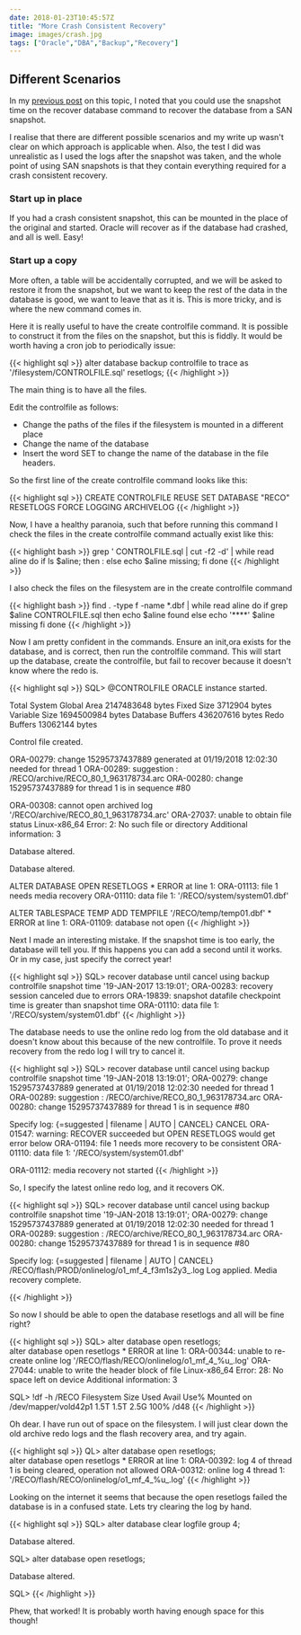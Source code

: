 ```yaml
---
date: 2018-01-23T10:45:57Z
title: "More Crash Consistent Recovery"
image: images/crash.jpg
tags: ["Oracle","DBA","Backup","Recovery"]
---
```


Different Scenarios
---

In my [previous post](../crashconsistentrecovery/) on this topic, I noted that you could use the snapshot time
on the recover database command to recover the database from a SAN snapshot.

I realise that there are different possible scenarios and my write up wasn't clear
on which approach is applicable when. Also, the test I did was unrealistic as I 
used the logs after the snapshot was taken, and the whole point of using 
SAN snapshots is that they contain everything required for a crash consistent
recovery.

### Start up in place ###

If you had a crash consistent snapshot, this can be mounted in the place of the
original and started. Oracle will recover as if the database had crashed, and
all is well. Easy!

### Start up a copy ###

More often, a table will be accidentally corrupted, and we will be asked to
restore it from the snapshot, but we want to keep the rest of the data in the
database is good, we want to leave that as it is. This is more tricky, and is
where the new command comes in.

Here it is really useful to have the create controlfile command. It is possible
to construct it from the files on the snapshot, but this is fiddly. It would 
be worth having a cron job to periodically issue:

{{< highlight sql >}}
alter database backup controlfile to trace as '/filesystem/CONTROLFILE.sql' resetlogs;
{{< /highlight >}}

The main thing is to have all the files.

Edit the controlfile as follows:

* Change the paths of the files if the filesystem is mounted in a different place
* Change the name of the database
* Insert the word SET to change the name of the database in the file headers.

So the first line of the create controlfile command looks like this:

{{< highlight sql >}}
CREATE CONTROLFILE REUSE SET DATABASE "RECO" RESETLOGS FORCE LOGGING ARCHIVELOG
{{< /highlight >}}

Now, I have a healthy paranoia, such that before running this command I check
the files in the create controlfile command actually exist like this:

{{< highlight bash >}}
grep \' CONTROLFILE.sql | cut -f2 -d\' | while read aline
do
 if ls $aline;
 then
  :
 else
  echo $aline missing;
 fi
done
{{< /highlight >}}

I also check the files on the filesystem are in the create controlfile command

{{< highlight bash >}}
find . -type f -name \*.dbf | while read aline
do
 if grep $aline CONTROLFILE.sql
 then
  echo $aline found
 else
  echo '****' $aline missing
 fi
done
{{< /highlight >}}

Now I am pretty confident in the commands. Ensure an init,ora exists for the database,
and is correct, then run the controlfile command. This will start up the database, create
the controlfile, but fail to recover because it doesn't know where the redo is.

{{< highlight sql >}}
SQL> @CONTROLFILE
ORACLE instance started.

Total System Global Area 2147483648 bytes
Fixed Size                  3712904 bytes
Variable Size            1694500984 bytes
Database Buffers          436207616 bytes
Redo Buffers               13062144 bytes


Control file created.

ORA-00279: change 15295737437889 generated at 01/19/2018 12:02:30 needed for
thread 1
ORA-00289: suggestion : /RECO/archive/RECO_80_1_963178734.arc
ORA-00280: change 15295737437889 for thread 1 is in sequence #80


ORA-00308: cannot open archived log '/RECO/archive/RECO_80_1_963178734.arc'
ORA-27037: unable to obtain file status
Linux-x86_64 Error: 2: No such file or directory
Additional information: 3


Database altered.


Database altered.

ALTER DATABASE OPEN RESETLOGS
*
ERROR at line 1:
ORA-01113: file 1 needs media recovery
ORA-01110: data file 1: '/RECO/system/system01.dbf'


ALTER TABLESPACE TEMP ADD TEMPFILE '/RECO/temp/temp01.dbf'
*
ERROR at line 1:
ORA-01109: database not open
{{< /highlight >}}

Next I made an interesting mistake. If the snapshot time is too early, the database
will tell you. If this happens you can add a second until it works. Or in my case, just
specify the correct year!

{{< highlight sql >}}
SQL> recover database until cancel using backup controlfile snapshot time '19-JAN-2017 13:19:01';
ORA-00283: recovery session canceled due to errors
ORA-19839: snapshot datafile checkpoint time is greater than snapshot time
ORA-01110: data file 1: '/RECO/system/system01.dbf'
{{< /highlight >}}

The database needs to use the online redo log from the old database and it doesn't
know about this because of the new controlfile. To prove it needs recovery from the redo log I will
try to cancel it.

{{< highlight sql >}}
SQL> recover database until cancel using backup controlfile snapshot time '19-JAN-2018 13:19:01';
ORA-00279: change 15295737437889 generated at 01/19/2018 12:02:30 needed for
thread 1
ORA-00289: suggestion : /RECO/archive/RECO_80_1_963178734.arc
ORA-00280: change 15295737437889 for thread 1 is in sequence #80


Specify log: {<RET>=suggested | filename | AUTO | CANCEL}
CANCEL
ORA-01547: warning: RECOVER succeeded but OPEN RESETLOGS would get error below
ORA-01194: file 1 needs more recovery to be consistent
ORA-01110: data file 1: '/RECO/system/system01.dbf'


ORA-01112: media recovery not started
{{< /highlight >}}

So, I specify the latest online redo log, and it recovers OK.

{{< highlight sql >}}
SQL> recover database until cancel using backup controlfile snapshot time '19-JAN-2018 13:19:01';
ORA-00279: change 15295737437889 generated at 01/19/2018 12:02:30 needed for
thread 1
ORA-00289: suggestion : /RECO/archive/RECO_80_1_963178734.arc
ORA-00280: change 15295737437889 for thread 1 is in sequence #80


Specify log: {<RET>=suggested | filename | AUTO | CANCEL}
/RECO/flash/PROD/onlinelog/o1_mf_4_f3m1s2y3_.log
Log applied.
Media recovery complete.

{{< /highlight >}}

So now I should be able to open the database resetlogs and all will be fine right?

{{< highlight sql >}}
SQL> alter database open resetlogs;                                                                                         
alter database open resetlogs
*
ERROR at line 1:
ORA-00344: unable to re-create online log
'/RECO/flash/RECO/onlinelog/o1_mf_4_%u_.log'
ORA-27044: unable to write the header block of file
Linux-x86_64 Error: 28: No space left on device
Additional information: 3


SQL> !df -h /RECO
Filesystem            Size  Used Avail Use% Mounted on
/dev/mapper/vold42p1  1.5T  1.5T  2.5G 100% /d48
{{< /highlight >}}

Oh dear. I have run out of space on the filesystem. I will just clear down
the old archive redo logs and the flash recovery area, and try again.

{{< highlight sql >}}
QL> alter database open resetlogs;     
alter database open resetlogs
*
ERROR at line 1:
ORA-00392: log 4 of thread 1 is being cleared, operation not allowed
ORA-00312: online log 4 thread 1:
'/RECO/flash/RECO/onlinelog/o1_mf_4_%u_.log'
{{< /highlight >}}

Looking on the internet it seems that because the open resetlogs failed
the database is in a confused state. Lets try clearing the log by hand.

{{< highlight sql >}}
SQL> alter database clear logfile group 4; 

Database altered.

SQL> alter database open resetlogs;            

Database altered.

SQL> 
{{< /highlight >}}

Phew, that worked! It is probably worth having enough space for this though!


